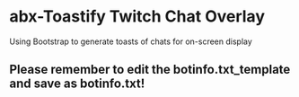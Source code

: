 # abx-Toastify Twitch Chat Overlay
Using Bootstrap to generate toasts of chats for on-screen display

## Please remember to edit the botinfo.txt_template and save as botinfo.txt!
